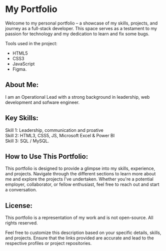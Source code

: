 # My Portfolio
Welcome to my personal portfolio – a showcase of my skills, projects, and journey as a full-stack developer. This space serves as a testament to my passion for technology and my dedication to learn and fix some bugs.

Tools used in the project:
- HTML5 <br/>
- CSS3 <br/>
- JavaScript <br/>
- Figma.

## About Me:
I am an Operational Lead with a strong background in leadership, web development and sofware engineer. 

## Key Skills:
Skill 1: Leadership, communication and proative <br/>
Skill 2: HTML3, CSS5, JS, Microsoft Excel & Power BI <br/>
Skill 3: SQL / MySQL.

## How to Use This Portfolio:
This portfolio is designed to provide a glimpse into my skills, experience, and projects. Navigate through the different sections to learn more about me and explore the projects I've undertaken. Whether you're a potential employer, collaborator, or fellow enthusiast, feel free to reach out and start a conversation.

## License:
This portfolio is a representation of my work and is not open-source. All rights reserved.

Feel free to customize this description based on your specific details, skills, and projects. Ensure that the links provided are accurate and lead to the respective profiles or project repositories.
